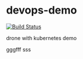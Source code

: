 # devops-demo

[![Build Status](https://drone.qikqiak.com/api/badges/cnych/devops-demo/status.svg)](https://drone.qikqiak.com/cnych/devops-demo)

drone with kubernetes demo

gggfff sss